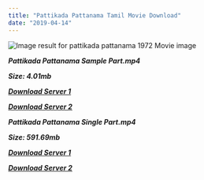 ```yaml
---
title: "Pattikada Pattanama Tamil Movie Download"
date: "2019-04-14"
---
```


![Image result for pattikada pattanama 1972 Movie image](https://m.media-amazon.com/images/M/MV5BYWE1ZTNhNWUtZGZiNy00NTFiLTgyZTItMWFlMzY5MTJjMTg3XkEyXkFqcGdeQXVyMjA4OTI5NDQ@._V1_.jpg)

**_Pattikada Pattanama Sample Part.mp4_**

**_Size: 4.01mb_**

**_[Download Server 1](http://b5.wetransfer.vip/files/{169df08cb8e74ebadb8a44297cb1b6497cb77520eb9064bb3027e0e0c1bcc485}20Actor{169df08cb8e74ebadb8a44297cb1b6497cb77520eb9064bb3027e0e0c1bcc485}20Hits{169df08cb8e74ebadb8a44297cb1b6497cb77520eb9064bb3027e0e0c1bcc485}20Collection/Sivaji{169df08cb8e74ebadb8a44297cb1b6497cb77520eb9064bb3027e0e0c1bcc485}20Movies{169df08cb8e74ebadb8a44297cb1b6497cb77520eb9064bb3027e0e0c1bcc485}20Collections/Pattikada{169df08cb8e74ebadb8a44297cb1b6497cb77520eb9064bb3027e0e0c1bcc485}20Pattanama{169df08cb8e74ebadb8a44297cb1b6497cb77520eb9064bb3027e0e0c1bcc485}20(1972)/Pattikada{169df08cb8e74ebadb8a44297cb1b6497cb77520eb9064bb3027e0e0c1bcc485}20Pattanama{169df08cb8e74ebadb8a44297cb1b6497cb77520eb9064bb3027e0e0c1bcc485}20{169df08cb8e74ebadb8a44297cb1b6497cb77520eb9064bb3027e0e0c1bcc485}20Sample{169df08cb8e74ebadb8a44297cb1b6497cb77520eb9064bb3027e0e0c1bcc485}20HD.mp4)_**

**_[Download Server 2](http://b5.wetransfer.vip/files/{169df08cb8e74ebadb8a44297cb1b6497cb77520eb9064bb3027e0e0c1bcc485}20Actor{169df08cb8e74ebadb8a44297cb1b6497cb77520eb9064bb3027e0e0c1bcc485}20Hits{169df08cb8e74ebadb8a44297cb1b6497cb77520eb9064bb3027e0e0c1bcc485}20Collection/Sivaji{169df08cb8e74ebadb8a44297cb1b6497cb77520eb9064bb3027e0e0c1bcc485}20Movies{169df08cb8e74ebadb8a44297cb1b6497cb77520eb9064bb3027e0e0c1bcc485}20Collections/Pattikada{169df08cb8e74ebadb8a44297cb1b6497cb77520eb9064bb3027e0e0c1bcc485}20Pattanama{169df08cb8e74ebadb8a44297cb1b6497cb77520eb9064bb3027e0e0c1bcc485}20(1972)/Pattikada{169df08cb8e74ebadb8a44297cb1b6497cb77520eb9064bb3027e0e0c1bcc485}20Pattanama{169df08cb8e74ebadb8a44297cb1b6497cb77520eb9064bb3027e0e0c1bcc485}20{169df08cb8e74ebadb8a44297cb1b6497cb77520eb9064bb3027e0e0c1bcc485}20Sample{169df08cb8e74ebadb8a44297cb1b6497cb77520eb9064bb3027e0e0c1bcc485}20HD.mp4)_**

**_Pattikada Pattanama Single Part.mp4_**

**_Size: 591.69mb_**

**_[Download Server 1](http://b5.wetransfer.vip/files/{169df08cb8e74ebadb8a44297cb1b6497cb77520eb9064bb3027e0e0c1bcc485}20Actor{169df08cb8e74ebadb8a44297cb1b6497cb77520eb9064bb3027e0e0c1bcc485}20Hits{169df08cb8e74ebadb8a44297cb1b6497cb77520eb9064bb3027e0e0c1bcc485}20Collection/Sivaji{169df08cb8e74ebadb8a44297cb1b6497cb77520eb9064bb3027e0e0c1bcc485}20Movies{169df08cb8e74ebadb8a44297cb1b6497cb77520eb9064bb3027e0e0c1bcc485}20Collections/Pattikada{169df08cb8e74ebadb8a44297cb1b6497cb77520eb9064bb3027e0e0c1bcc485}20Pattanama{169df08cb8e74ebadb8a44297cb1b6497cb77520eb9064bb3027e0e0c1bcc485}20(1972)/Pattikada{169df08cb8e74ebadb8a44297cb1b6497cb77520eb9064bb3027e0e0c1bcc485}20Pattanama{169df08cb8e74ebadb8a44297cb1b6497cb77520eb9064bb3027e0e0c1bcc485}20{169df08cb8e74ebadb8a44297cb1b6497cb77520eb9064bb3027e0e0c1bcc485}20Single{169df08cb8e74ebadb8a44297cb1b6497cb77520eb9064bb3027e0e0c1bcc485}20Part{169df08cb8e74ebadb8a44297cb1b6497cb77520eb9064bb3027e0e0c1bcc485}20HD.mp4)_**

**_[Download Server 2](http://b5.wetransfer.vip/files/{169df08cb8e74ebadb8a44297cb1b6497cb77520eb9064bb3027e0e0c1bcc485}20Actor{169df08cb8e74ebadb8a44297cb1b6497cb77520eb9064bb3027e0e0c1bcc485}20Hits{169df08cb8e74ebadb8a44297cb1b6497cb77520eb9064bb3027e0e0c1bcc485}20Collection/Sivaji{169df08cb8e74ebadb8a44297cb1b6497cb77520eb9064bb3027e0e0c1bcc485}20Movies{169df08cb8e74ebadb8a44297cb1b6497cb77520eb9064bb3027e0e0c1bcc485}20Collections/Pattikada{169df08cb8e74ebadb8a44297cb1b6497cb77520eb9064bb3027e0e0c1bcc485}20Pattanama{169df08cb8e74ebadb8a44297cb1b6497cb77520eb9064bb3027e0e0c1bcc485}20(1972)/Pattikada{169df08cb8e74ebadb8a44297cb1b6497cb77520eb9064bb3027e0e0c1bcc485}20Pattanama{169df08cb8e74ebadb8a44297cb1b6497cb77520eb9064bb3027e0e0c1bcc485}20{169df08cb8e74ebadb8a44297cb1b6497cb77520eb9064bb3027e0e0c1bcc485}20Single{169df08cb8e74ebadb8a44297cb1b6497cb77520eb9064bb3027e0e0c1bcc485}20Part{169df08cb8e74ebadb8a44297cb1b6497cb77520eb9064bb3027e0e0c1bcc485}20HD.mp4)_**
